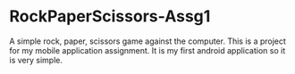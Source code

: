 # RockPaperScissors-Assg1
A simple rock, paper, scissors game against the computer. 
This is a project for my mobile application assignment. It is my first android application so it is very simple. 
